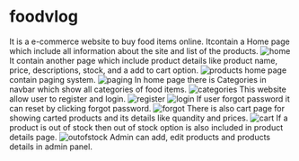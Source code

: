 # foodvlog
It is a e-commerce website to buy food items online.
Itcontain a Home page which include all information about the site and list of the products.
![home](https://user-images.githubusercontent.com/116715204/200566650-db4b3309-9663-4086-9487-965ac106bb94.png)
It contain another page which include product details like product name, price, descriptions, stock, and a add to cart option.
![products](https://user-images.githubusercontent.com/116715204/200566770-e6cc2b71-1ad0-4cd0-9394-4ca01e5b6d01.png)
home page contain paging system.
![paging](https://user-images.githubusercontent.com/116715204/200566831-9a1a523a-b0a8-48c9-a139-08e192ccc91a.png)
In home page there is Categories in navbar which show all categories of food items.
![categories](https://user-images.githubusercontent.com/116715204/200567717-122779b4-d35b-4c4c-98ed-947f3c20039b.png)
This website allow user to register and login.
![register](https://user-images.githubusercontent.com/116715204/200566912-09ea0ac5-d58f-4f7d-9407-33b200d0f4ad.png)
![login](https://user-images.githubusercontent.com/116715204/200567002-a9f40e2f-5887-4323-8aa2-f7675263ca74.png)
If user forgot password it can reset by clicking forgot password.
![forgot](https://user-images.githubusercontent.com/116715204/200567081-215baa76-5188-4fe5-8bb1-1c5cff23dd53.png)
There is also cart page for showing carted products and its details like quandity and prices.
![cart](https://user-images.githubusercontent.com/116715204/200567306-9403c196-b8a7-4261-8fd3-2f67bf44a31f.png)
If a product is out of stock then out of stock option is also included in product details page.
![outofstock](https://user-images.githubusercontent.com/116715204/200567494-c76dead5-032f-4dfc-b97a-108f6e36b82f.png)
Admin can add, edit products and products details in admin panel.
